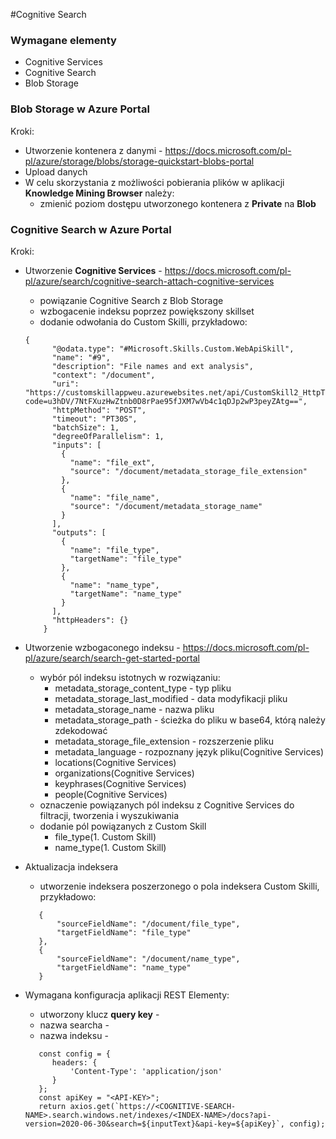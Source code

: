 #Cognitive Search

### Wymagane elementy
   - Cognitive Services
   - Cognitive Search
   - Blob Storage
      
### Blob Storage w Azure Portal
  
   Kroki:
   - Utworzenie kontenera z danymi - https://docs.microsoft.com/pl-pl/azure/storage/blobs/storage-quickstart-blobs-portal
   - Upload danych
   - W celu skorzystania z możliwości pobierania plików w aplikacji **Knowledge Mining Browser** należy:
        - zmienić poziom dostępu utworzonego kontenera z **Private** na **Blob**
   
### Cognitive Search w Azure Portal

   Kroki:
   - Utworzenie **Cognitive Services** - https://docs.microsoft.com/pl-pl/azure/search/cognitive-search-attach-cognitive-services
        - powiązanie Cognitive Search z Blob Storage
        - wzbogacenie indeksu poprzez powiększony skillset
        - dodanie odwołania do Custom Skilli, przykładowo:
        
     ```
     {
           "@odata.type": "#Microsoft.Skills.Custom.WebApiSkill",
           "name": "#9",
           "description": "File names and ext analysis",
           "context": "/document",
           "uri": "https://customskillappweu.azurewebsites.net/api/CustomSkill2_HttpTrig?code=u3hDV/7NtFXuzHwZtnb0D8rPae95fJXM7wVb4c1qDJp2wP3peyZAtg==",
           "httpMethod": "POST",
           "timeout": "PT30S",
           "batchSize": 1,
           "degreeOfParallelism": 1,
           "inputs": [
             {
               "name": "file_ext",
               "source": "/document/metadata_storage_file_extension"
             },
             {
               "name": "file_name",
               "source": "/document/metadata_storage_name"
             }
           ],
           "outputs": [
             {
               "name": "file_type",
               "targetName": "file_type"
             },
             {
               "name": "name_type",
               "targetName": "name_type"
             }
           ],
           "httpHeaders": {}
         }
     ```     
   - Utworzenie wzbogaconego indeksu - https://docs.microsoft.com/pl-pl/azure/search/search-get-started-portal
        - wybór pól indeksu istotnych w rozwiązaniu:
             - metadata_storage_content_type - typ pliku
             - metadata_storage_last_modified - data modyfikacji pliku
             - metadata_storage_name - nazwa pliku
             - metadata_storage_path - ścieżka do pliku w base64, którą należy zdekodować
             - metadata_storage_file_extension - rozszerzenie pliku
             - metadata_language - rozpoznany język pliku(Cognitive Services)
             - locations(Cognitive Services)
             - organizations(Cognitive Services)
             - keyphrases(Cognitive Services)
             - people(Cognitive Services)
        - oznaczenie powiązanych pól indeksu z Cognitive Services do filtracji, tworzenia i wyszukiwania
        - dodanie pól powiązanych z Custom Skill
             - file_type(1. Custom Skill)
             - name_type(1. Custom Skill)
   - Aktualizacja indeksera
        - utworzenie indeksera poszerzonego o pola indeksera Custom Skilli, przykładowo:
     
     ```
        {
            "sourceFieldName": "/document/file_type",
            "targetFieldName": "file_type"
        },
        {
            "sourceFieldName": "/document/name_type",
            "targetFieldName": "name_type"
        }
     
     ```   
   - Wymagana konfiguracja aplikacji REST
        Elementy:
        - utworzony klucz **query key** - <API-KEY>
        - nazwa searcha - <COGNITIVE-SEARCH-NAME>
        - nazwa indeksu - <INDEX-NAME>
   
     ```
        const config = {
           headers: {
               'Content-Type': 'application/json'
           }
        };
        const apiKey = "<API-KEY>";
        return axios.get(`https://<COGNITIVE-SEARCH-NAME>.search.windows.net/indexes/<INDEX-NAME>/docs?api-version=2020-06-30&search=${inputText}&api-key=${apiKey}`, config);
     ```
                   
           
       

